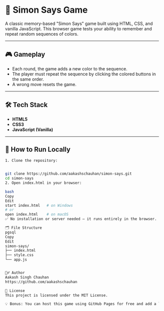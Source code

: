 # 🧠 Simon Says Game

A classic memory-based "Simon Says" game built using HTML, CSS, and vanilla JavaScript. This browser game tests your ability to remember and repeat random sequences of colors.


---

## 🎮 Gameplay

- Each round, the game adds a new color to the sequence.
- The player must repeat the sequence by clicking the colored buttons in the same order.
- A wrong move resets the game.

---

## 🛠️ Tech Stack

- **HTML5**
- **CSS3**
- **JavaScript (Vanilla)**

---

## 🚀 How to Run Locally


```bash
1. Clone the repository:


git clone https://github.com/aakashschauhan/simon-says.git
cd simon-says
2. Open index.html in your browser:

bash
Copy
Edit
start index.html   # on Windows
# or
open index.html    # on macOS
✅ No installation or server needed — it runs entirely in the browser.

🗂️ File Structure
pgsql
Copy
Edit
simon-says/
├── index.html
├── style.css
└── app.js


🙋‍♂️ Author
Aakash Singh Chauhan
https://github.com/aakashschauhan

📝 License
This project is licensed under the MIT License.

💡 Bonus: You can host this game using GitHub Pages for free and add a live demo link to this README.
